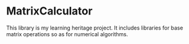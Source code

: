 # MatrixCalculator
This library is my learning heritage project. It includes libraries for base matrix operations so as for numerical algorithms.
